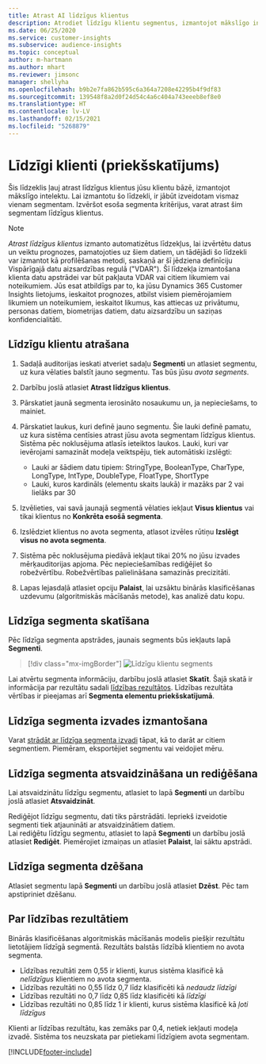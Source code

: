 ```yaml
---
title: Atrast AI līdzīgus klientus
description: Atrodiet līdzīgu klientu segmentus, izmantojot mākslīgo intelektu
ms.date: 06/25/2020
ms.service: customer-insights
ms.subservice: audience-insights
ms.topic: conceptual
author: m-hartmann
ms.author: mhart
ms.reviewer: jimsonc
manager: shellyha
ms.openlocfilehash: b9b2e7fa862b595c6a364a7208e42295b4f9df83
ms.sourcegitcommit: 139548f8a2d0f24d54c4a6c404a743eeeb8ef8e0
ms.translationtype: HT
ms.contentlocale: lv-LV
ms.lasthandoff: 02/15/2021
ms.locfileid: "5268879"
---
```

# <a name="similar-customers-preview"></a>Līdzīgi klienti (priekšskatījums)

Šis līdzeklis ļauj atrast līdzīgus klientus jūsu klientu bāzē, izmantojot mākslīgo intelektu. Lai izmantotu šo līdzekli, ir jābūt izveidotam vismaz vienam segmentam. Izvēršot esoša segmenta kritērijus, varat atrast šim segmentam līdzīgus klientus.

> [!NOTE]
> *Atrast līdzīgus klientus* izmanto automatizētus līdzekļus, lai izvērtētu datus un veiktu prognozes, pamatojoties uz šiem datiem, un tādējādi šo līdzekli var izmantot kā profilēšanas metodi, saskaņā ar šī jēdziena definīciju Vispārīgajā datu aizsardzības regulā ("VDAR"). Šī līdzekļa izmantošana klienta datu apstrādei var būt pakļauta VDAR vai citiem likumiem vai noteikumiem. Jūs esat atbildīgs par to, ka jūsu Dynamics 365 Customer Insights lietojums, ieskaitot prognozes, atbilst visiem piemērojamiem likumiem un noteikumiem, ieskaitot likumus, kas attiecas uz privātumu, personas datiem, biometrijas datiem, datu aizsardzību un saziņas konfidencialitāti.

## <a name="finding-similar-customers"></a>Līdzīgu klientu atrašana

1. Sadaļā auditorijas ieskati atveriet sadaļu **Segmenti** un atlasiet segmentu, uz kura vēlaties balstīt jauno segmentu. Tas būs jūsu *avota segments*.

1. Darbību joslā atlasiet **Atrast līdzīgus klientus**.

1. Pārskatiet jaunā segmenta ierosināto nosaukumu un, ja nepieciešams, to mainiet.

1. Pārskatiet laukus, kuri definē jauno segmentu. Šie lauki definē pamatu, uz kura sistēma centīsies atrast jūsu avota segmentam līdzīgus klientus. Sistēma pēc noklusējuma atlasīs ieteiktos laukos.
  Lauki, kuri var ievērojami samazināt modeļa veiktspēju, tiek automātiski izslēgti:
  
   - Lauki ar šādiem datu tipiem: StringType, BooleanType, CharType, LongType, IntType, DoubleType, FloatType, ShortType
   - Lauki, kuros kardināls (elementu skaits laukā) ir mazāks par 2 vai lielāks par 30

1. Izvēlieties, vai savā jaunajā segmentā vēlaties iekļaut **Visus klientus** vai tikai klientus no **Konkrēta esošā segmenta**.

1. Izslēdziet klientus no avota segmenta, atlasot izvēles rūtiņu **Izslēgt visus no avota segmenta**.

1. Sistēma pēc noklusējuma piedāvā iekļaut tikai 20% no jūsu izvades mērķauditorijas apjoma. Pēc nepieciešamības rediģējiet šo robežvērtību. Robežvērtības palielināšana samazinās precizitāti.

1. Lapas lejasdaļā atlasiet opciju **Palaist**, lai uzsāktu binārās klasificēšanas uzdevumu (algoritmiskās mācīšanās metode), kas analizē datu kopu.

## <a name="view-the-similar-segment"></a>Līdzīga segmenta skatīšana

Pēc līdzīga segmenta apstrādes, jaunais segments būs iekļauts lapā **Segmenti**.

> [!div class="mx-imgBorder"]
> ![Līdzīgu klientu segments](media/expanded-segment.png "Līdzīgu klientu segments")

Lai atvērtu segmenta informāciju, darbību joslā atlasiet **Skatīt**. Šajā skatā ir informācija par rezultātu sadali [līdzības rezultātos](#about-similarity-scores). Līdzības rezultāta vērtības ir pieejamas arī **Segmenta elementu priekšskatījumā**.

## <a name="use-the-output-of-a-similar-segment"></a>Līdzīga segmenta izvades izmantošana

Varat [strādāt ar līdzīga segmenta izvadi](segments.md) tāpat, kā to darāt ar citiem segmentiem. Piemēram, eksportējiet segmentu vai veidojiet mēru.

## <a name="refresh-and-edit-a-similar-segment"></a>Līdzīga segmenta atsvaidzināšana un rediģēšana

Lai atsvaidzinātu līdzīgu segmentu, atlasiet to lapā **Segmenti** un darbību joslā atlasiet **Atsvaidzināt**.

Rediģējot līdzīgu segmentu, dati tiks pārstrādāti. Iepriekš izveidotie segmenti tiek atjaunināti ar atsvaidzinātiem datiem.    
Lai rediģētu līdzīgu segmentu, atlasiet to lapā **Segmenti** un darbību joslā atlasiet **Rediģēt**. Piemērojiet izmaiņas un atlasiet **Palaist**, lai sāktu apstrādi.

## <a name="delete-a-similar-segment"></a>Līdzīga segmenta dzēšana

Atlasiet segmentu lapā **Segmenti** un darbību joslā atlasiet **Dzēst**. Pēc tam apstipriniet dzēšanu.

## <a name="about-similarity-scores"></a>Par līdzības rezultātiem

Binārās klasificēšanas algoritmiskās mācīšanās modelis piešķir rezultātu lietotājiem līdzīgā segmentā. Rezultāts balstās līdzībā klientiem no avota segmenta.

- Līdzības rezultāti zem 0,55 ir klienti, kurus sistēma klasificē kā *nelīdzīgus* klientiem no avota segmenta.
- Līdzības rezultāti no 0,55 līdz 0,7 līdz klasificēti kā *nedaudz līdzīgi*
- Līdzības rezultāti no 0,7 līdz 0,85 līdz klasificēti kā *līdzīgi*
- Līdzības rezultāti no 0,85 līdz 1 ir klienti, kurus sistēma klasificē kā *ļoti līdzīgus*

Klienti ar līdzības rezultātu, kas zemāks par 0,4, netiek iekļauti modeļa izvadē. Sistēma tos neuzskata par pietiekami līdzīgiem avota segmentam.


[!INCLUDE[footer-include](../includes/footer-banner.md)]